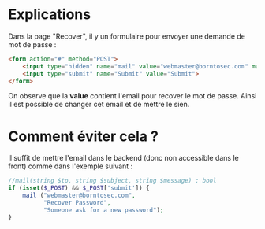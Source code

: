 # Explications
Dans la page "Recover", il y un formulaire pour envoyer une demande de mot de passe :
```html
<form action="#" method="POST">
	<input type="hidden" name="mail" value="webmaster@borntosec.com" maxlength="15">
	<input type="submit" name="Submit" value="Submit">
</form>
```
On observe que la **value** contient l'email pour recover le mot de passe.
Ainsi il est possible de changer cet email et de mettre le sien.

# Comment éviter cela ?
Il suffit de mettre l'email dans le backend (donc non accessible dans le front) comme dans l'exemple suivant :
```php
//mail(string $to, string $subject, string $message) : bool
if (isset($_POST) && $_POST['submit']) {
	mail ("webmaster@borntosec.com",
		  "Recover Password",
		  "Someone ask for a new password");
}
```